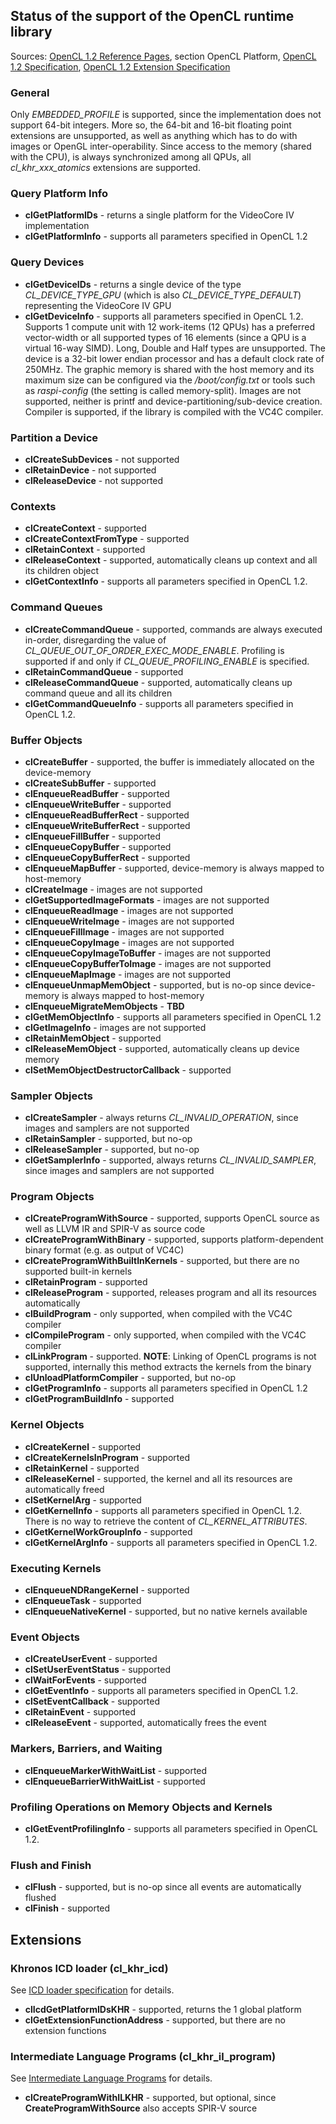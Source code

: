 
## Status of the support of the OpenCL runtime library

Sources: [OpenCL 1.2 Reference Pages](https://www.khronos.org/registry/cl/sdk/1.2/docs/man/xhtml/), section OpenCL Platform,
[OpenCL 1.2 Specification](https://www.khronos.org/registry/OpenCL/specs/opencl-1.2.pdf), 
[OpenCL 1.2 Extension Specification](https://www.khronos.org/registry/OpenCL/specs/opencl-1.2-extensions.pdf)

### General
Only *EMBEDDED_PROFILE* is supported, since the implementation does not support 64-bit integers. 
More so, the 64-bit and 16-bit floating point extensions are unsupported, as well as anything which has to do with images or OpenGL inter-operability. 
Since access to the memory (shared with the CPU), is always synchronized among all QPUs, all *cl_khr_xxx_atomics* extensions are supported.

### Query Platform Info
* **clGetPlatformIDs** - returns a single platform for the VideoCore IV implementation
* **clGetPlatformInfo** - supports all parameters specified in OpenCL 1.2

### Query Devices
* **clGetDeviceIDs** - returns a single device of the type *CL_DEVICE_TYPE_GPU* (which is also *CL_DEVICE_TYPE_DEFAULT*) representing the VideoCore IV GPU
* **clGetDeviceInfo** - supports all parameters specified in OpenCL 1.2. Supports 1 compute unit with 12 work-items (12 QPUs) has a preferred vector-width or all supported types of 16 elements (since a QPU is a virtual 16-way SIMD). Long, Double and Half types are unsupported. The device is a 32-bit lower endian processor and has a default clock rate of 250MHz. The graphic memory is shared with the host memory and its maximum size can be configured via the */boot/config.txt* or tools such as *raspi-config* (the setting is called memory-split). Images are not supported, neither is printf and device-partitioning/sub-device creation. Compiler is supported, if the library is compiled with the VC4C compiler.

### Partition a Device
* **clCreateSubDevices** - not supported
* **clRetainDevice** - not supported
* **clReleaseDevice** - not supported

### Contexts
* **clCreateContext** - supported
* **clCreateContextFromType** - supported
* **clRetainContext** - supported
* **clReleaseContext** - supported, automatically cleans up context and all its children object
* **clGetContextInfo** - supports all parameters specified in OpenCL 1.2.

### Command Queues
* **clCreateCommandQueue** - supported, commands are always executed in-order, disregarding the value of *CL_QUEUE_OUT_OF_ORDER_EXEC_MODE_ENABLE*. Profiling is supported if and only if *CL_QUEUE_PROFILING_ENABLE* is specified.
* **clRetainCommandQueue** - supported
* **clReleaseCommandQueue** - supported, automatically cleans up command queue and all its children
* **clGetCommandQueueInfo** - supports all parameters specified in OpenCL 1.2.

### Buffer Objects
* **clCreateBuffer** - supported, the buffer is immediately allocated on the device-memory
* **clCreateSubBuffer** - supported
* **clEnqueueReadBuffer** - supported
* **clEnqueueWriteBuffer** - supported
* **clEnqueueReadBufferRect** - supported
* **clEnqueueWriteBufferRect** - supported
* **clEnqueueFillBuffer** - supported
* **clEnqueueCopyBuffer** - supported
* **clEnqueueCopyBufferRect** - supported
* **clEnqueueMapBuffer** - supported, device-memory is always mapped to host-memory
* **clCreateImage** - images are not supported
* **clGetSupportedImageFormats** - images are not supported
* **clEnqueueReadImage** - images are not supported
* **clEnqueueWriteImage** - images are not supported
* **clEnqueueFillImage** - images are not supported
* **clEnqueueCopyImage** - images are not supported
* **clEnqueueCopyImageToBuffer** - images are not supported
* **clEnqueueCopyBufferToImage** - images are not supported
* **clEnqueueMapImage** - images are not supported
* **clEnqueueUnmapMemObject** - supported, but is no-op since device-memory is always mapped to host-memory
* **clEnqueueMigrateMemObjects** - **TBD**
* **clGetMemObjectInfo** - supports all parameters specified in OpenCL 1.2
* **clGetImageInfo** - images are not supported
* **clRetainMemObject** - supported
* **clReleaseMemObject** - supported, automatically cleans up device memory
* **clSetMemObjectDestructorCallback** - supported

### Sampler Objects
* **clCreateSampler** - always returns *CL_INVALID_OPERATION*, since images and samplers are not supported
* **clRetainSampler** - supported, but no-op
* **clReleaseSampler** - supported, but no-op
* **clGetSamplerInfo** - supported, always returns *CL_INVALID_SAMPLER*, since images and samplers are not supported

### Program Objects
* **clCreateProgramWithSource** - supported, supports OpenCL source as well as LLVM IR and SPIR-V as source code
* **clCreateProgramWithBinary** - supported, supports platform-dependent binary format (e.g. as output of VC4C)
* **clCreateProgramWithBuiltInKernels** - supported, but there are no supported built-in kernels
* **clRetainProgram** - supported
* **clReleaseProgram** - supported, releases program and all its resources automatically
* **clBuildProgram** - only supported, when compiled with the VC4C compiler
* **clCompileProgram** - only supported, when compiled with the VC4C compiler
* **clLinkProgram** - supported. **NOTE**: Linking of OpenCL programs is not supported, internally this method extracts the kernels from the binary
* **clUnloadPlatformCompiler** - supported, but no-op
* **clGetProgramInfo** - supports all parameters specified in OpenCL 1.2
* **clGetProgramBuildInfo** - supported

### Kernel Objects 
* **clCreateKernel** - supported
* **clCreateKernelsInProgram** - supported
* **clRetainKernel** - supported
* **clReleaseKernel** - supported, the kernel and all its resources are automatically freed
* **clSetKernelArg** - supported
* **clGetKernelInfo** - supports all parameters specified in OpenCL 1.2. There is no way to retrieve the content of *CL_KERNEL_ATTRIBUTES*.
* **clGetKernelWorkGroupInfo** - supported
* **clGetKernelArgInfo** - supports all parameters specified in OpenCL 1.2.

### Executing Kernels
* **clEnqueueNDRangeKernel** - supported
* **clEnqueueTask** - supported
* **clEnqueueNativeKernel** - supported, but no native kernels available

### Event Objects 
* **clCreateUserEvent** - supported
* **clSetUserEventStatus** - supported
* **clWaitForEvents** - supported
* **clGetEventInfo** - supports all parameters specified in OpenCL 1.2.
* **clSetEventCallback** - supported
* **clRetainEvent** - supported
* **clReleaseEvent** - supported, automatically frees the event

### Markers, Barriers, and Waiting 
* **clEnqueueMarkerWithWaitList** - supported
* **clEnqueueBarrierWithWaitList** - supported

### Profiling Operations on Memory Objects and Kernels 
* **clGetEventProfilingInfo** - supports all parameters specified in OpenCL 1.2.

### Flush and Finish 
* **clFlush** - supported, but is no-op since all events are automatically flushed
* **clFinish** - supported

## Extensions
### Khronos ICD loader (cl_khr_icd)
See [ICD loader specification](https://www.khronos.org/registry/OpenCL/extensions/khr/cl_khr_icd.txt) for details.

* **clIcdGetPlatformIDsKHR** - supported, returns the 1 global platform
* **clGetExtensionFunctionAddress** - supported, but there are no extension functions

### Intermediate Language Programs (cl_khr_il_program)
See [Intermediate Language Programs](https://www.khronos.org/registry/OpenCL/specs/opencl-1.2-extensions.pdf#page=153) for details.

* **clCreateProgramWithILKHR** - supported, but optional, since **CreateProgramWithSource** also accepts SPIR-V source
